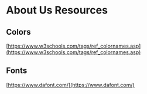 # About Us Resources

## Colors 
[https://www.w3schools.com/tags/ref_colornames.asp](https://www.w3schools.com/tags/ref_colornames.asp)

## Fonts 
[https://www.dafont.com/](https://www.dafont.com/)